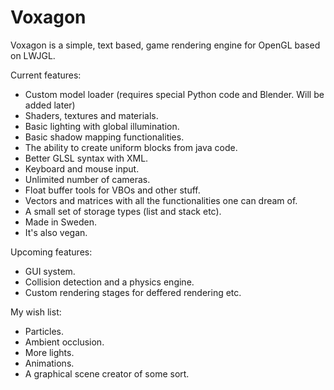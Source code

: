 # Voxagon #
Voxagon is a simple, text based, game rendering engine for OpenGL based on LWJGL.

Current features:
- Custom model loader (requires special Python code and Blender. Will be added later)
- Shaders, textures and materials.
- Basic lighting with global illumination.
- Basic shadow mapping functionalities.
- The ability to create uniform blocks from java code.
- Better GLSL syntax with XML.
- Keyboard and mouse input.
- Unlimited number of cameras.
- Float buffer tools for VBOs and other stuff.
- Vectors and matrices with all the functionalities one can dream of.
- A small set of storage types (list and stack etc).
- Made in Sweden.
- It's also vegan.
         
Upcoming features:
- GUI system.
- Collision detection and a physics engine.
- Custom rendering stages for deffered rendering etc.

My wish list:
- Particles.
- Ambient occlusion.
- More lights.
- Animations.
- A graphical scene creator of some sort.
